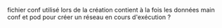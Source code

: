 fichier conf utilisé lors de la création
contient à la fois les données main conf et pod pour créer un réseau en cours d'exécution ?
